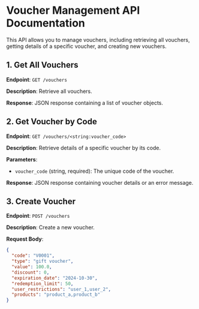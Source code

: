 # Voucher Management API Documentation

This API allows you to manage vouchers, including retrieving all vouchers, getting details of a specific voucher, and creating new vouchers.

## 1. Get All Vouchers

**Endpoint**: `GET /vouchers`

**Description**: Retrieve all vouchers.

**Response**: JSON response containing a list of voucher objects.

## 2. Get Voucher by Code

**Endpoint**: `GET /vouchers/<string:voucher_code>`

**Description**: Retrieve details of a specific voucher by its code.

**Parameters**:
- `voucher_code` (string, required): The unique code of the voucher.

**Response**: JSON response containing voucher details or an error message.

## 3. Create Voucher

**Endpoint**: `POST /vouchers`

**Description**: Create a new voucher.

**Request Body**:
```json
{
  "code": "V0001",
  "type": "gift voucher",
  "value": 100.0,
  "discount": 0,
  "expiration_date": "2024-10-30",
  "redemption_limit": 50,
  "user_restrictions": "user_1,user_2",
  "products": "product_a,product_b"
}

